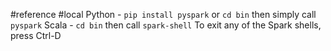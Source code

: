 #reference  #local
Python - `pip install pyspark` or `cd bin` then simply call `pyspark`
Scala - `cd bin` then call `spark-shell`
To exit any of the Spark shells, press Ctrl-D